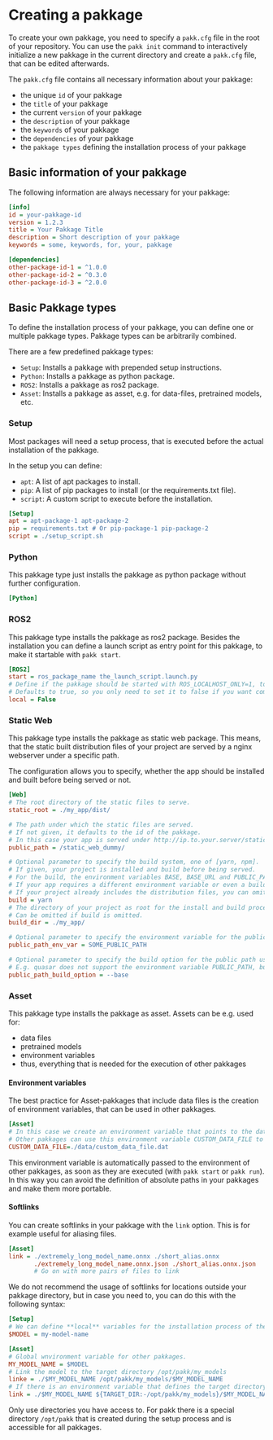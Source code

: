 <!-- MD+:META
title = "Creating Packages"
 -->

# Creating a pakkage

To create your own pakkage, you need to specify a `pakk.cfg` file in the root of your repository.
You can use the `pakk init` command to interactively initialize a new pakkage in the current directory and create a `pakk.cfg` file, that can be edited afterwards.

The `pakk.cfg` file contains all necessary information about your pakkage:
- the unique `id` of your pakkage
- the `title` of your pakkage
- the current `version` of your pakkage
- the `description` of your pakkage
- the `keywords` of your pakkage
- the `dependencies` of your pakkage
- the `pakkage types` defining the installation process of your pakkage

## Basic information of your pakkage

The following information are always necessary for your pakkage:

```ini
[info]
id = your-pakkage-id
version = 1.2.3
title = Your Pakkage Title
description = Short description of your pakkage
keywords = some, keywords, for, your, pakkage

[dependencies]
other-package-id-1 = ^1.0.0
other-package-id-2 = ^0.3.0
other-package-id-3 = ^2.0.0
```

## Basic Pakkage types

To define the installation process of your pakkage, you can define one or multiple pakkage types. Pakkage types can be arbitrarily combined.

There are a few predefined pakkage types:
- `Setup`: Installs a pakkage with prepended setup instructions.
- `Python`: Installs a pakkage as python package.
- `ROS2`: Installs a pakkage as ros2 package.
- `Asset`: Installs a pakkage as asset, e.g. for data-files, pretrained models, etc.

### Setup
Most packages will need a setup process, that is executed before the actual installation of the pakkage.

In the setup you can define:
- `apt`: A list of apt packages to install.
- `pip`: A list of pip packages to install (or the requirements.txt file).
- `script`: A custom script to execute before the installation.

```ini
[Setup]
apt = apt-package-1 apt-package-2
pip = requirements.txt # Or pip-package-1 pip-package-2
script = ./setup_script.sh
```

### Python

This pakkage type just installs the pakkage as python package without further configuration.

```ini
[Python]
```

### ROS2

This pakkage type installs the pakkage as ros2 package. Besides the installation you can define a launch script as entry point for this pakkage, to make it startable with `pakk start`.

```ini
[ROS2]
start = ros_package_name the_launch_script.launch.py
# Define if the pakkage should be started with ROS_LOCALHOST_ONLY=1, to only allow communication with local nodes.
# Defaults to true, so you only need to set it to false if you want communication with nodes on other machines.
local = False
```

### Static Web

This pakkage type installs the pakkage as static web package. This means, that the static built distribution files of your project are served by a nginx webserver under a specific path.

The configuration allows you to specify, whether the app should be installed and built before being served or not.

```ini
[Web]
# The root directory of the static files to serve.
static_root = ./my_app/dist/

# The path under which the static files are served.
# If not given, it defaults to the id of the pakkage.
# In this case your app is served under http://ip.to.your.server/static_web_dummy/
public_path = /static_web_dummy/

# Optional parameter to specify the build system, one of [yarn, npm].
# If given, your project is installed and build before being served.
# For the build, the environment variables BASE, BASE_URL and PUBLIC_PATH are set to `public_path`.
# If your app requires a different environment variable or even a build option for the public path, see the next options to specify them.
# If your project already includes the distribution files, you can omit this parameter.
build = yarn
# The directory of your project as root for the install and build process.
# Can be omitted if build is omitted.
build_dir = ./my_app/

# Optional parameter to specify the environment variable for the public path used in the build process.
public_path_env_var = SOME_PUBLIC_PATH

# Optional parameter to specify the build option for the public path used in the build process.
# E.g. quasar does not support the environment variable PUBLIC_PATH, but the build option --base.
public_path_build_option = --base

```

### Asset

This pakkage type installs the pakkage as asset. Assets can be e.g. used for:
- data files
- pretrained models
- environment variables
- thus, everything that is needed for the execution of other pakkages

#### Environment variables

The best practice for Asset-pakkages that include data files is the creation of environment variables, that can be used in other pakkages.

```ini
[Asset]
# In this case we create an environment variable that points to the data file found in the data directory of this asset pakkage.
# Other pakkages can use this environment variable CUSTOM_DATA_FILE to access the data file.
CUSTOM_DATA_FILE=./data/custom_data_file.dat
```

This environment variable is automatically passed to the environment of other pakkages, as soon as they are executed (with `pakk start` or `pakk run`).
In this way you can avoid the definition of absolute paths in your pakkages and make them more portable.

#### Softlinks

You can create softlinks in your pakkage with the `link` option. This is for example useful for aliasing files.

```ini
[Asset]
link = ./extremely_long_model_name.onnx ./short_alias.onnx
       ./extremely_long_model_name.onnx.json ./short_alias.onnx.json
       # Go on with more pairs of files to link
```

We do not recommend the usage of softlinks for locations outside your pakkage directory, but in case you need to, you can do this with the following syntax:

```ini
[Setup]
# We can define **local** variables for the installation process of the pakkage in the setup section.
$MODEL = my-model-name

[Asset]
# Global wnvironment variable for other pakkages.
MY_MODEL_NAME = $MODEL
# Link the model to the target directory /opt/pakk/my_models
linke = ./$MY_MODEL_NAME /opt/pakk/my_models/$MY_MODEL_NAME
# If there is an environment variable that defines the target directory, we can use it as well. The following syntax searches for TARGET_DIR if exists, otherwise it uses the default value.
link = ./$MY_MODEL_NAME ${TARGET_DIR:-/opt/pakk/my_models}/$MY_MODEL_NAME
```

Only use directories you have access to. For pakk there is a special directory `/opt/pakk` that is created during the setup process and is accessible for all pakkages.
